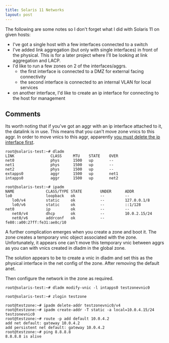 ```yaml
---
title: Solaris 11 Networks
layout: post
---
```


The following are some notes so I don't forget what I did with Solaris 11 on given hosts:
 - I've got a single host with a few interfaces connected to a switch
 - I've added link aggregation (but only with single interfaces) in front of the physical. This is for a later project where I'll be looking at link aggregation and LACP.
 - I'd like to run a few zones on 2 of the interfaces/aggrs.
   - the first interface is connected to a DMZ for external facing connectivity
   - the second interface is connected to an internal VLAN for local services
 - on another interface, I'd like to create an ip interface for connecting to the host for management

## Comments

Its worth noting that if you've got an aggr with an ip interface attached to it, the datalink is in use. This means that you can't move zone vnics to this aggr. In order to move vnics to this aggr, apparently [you must delete the ip interface first](https://docs.oracle.com/cd/E23824_01/html/821-1458/fpjvl.html).

```
root@solaris-test:~# dladm
LINK                CLASS     MTU    STATE    OVER
net0                phys      1500   up       --
net1                phys      1500   up       --
net2                phys      1500   up       --
extapps0            aggr      1500   up       net1
intapps0            aggr      1500   up       net2

root@solaris-test:~# ipadm
NAME              CLASS/TYPE STATE        UNDER      ADDR
lo0               loopback   ok           --         --
   lo0/v4         static     ok           --         127.0.0.1/8
   lo0/v6         static     ok           --         ::1/128
net0              ip         ok           --         --
   net0/v4        dhcp       ok           --         10.0.2.15/24
   net0/v6        addrconf   ok           --         fe80::a00:27ff:fe31:ae8c/10

```

A further complication emerges when you create a zone and boot it. The zone creates a temporary vnic object associated with the zone. Unfortunately, it appears one can't move this temporary vnic between aggrs as you can with vnics created in dladm in the global zone. 

The solution appears to be to create a vnic in dladm and set this as the physical interface in the net config of the zone. After removing the default anet. 

Then configure the network in the zone as required. 

```
root@solaris-test:~# dladm modify-vnic -l intapps0 testzonevnic0

root@solaris-test:~# zlogin testzone

root@testzone:~# ipadm delete-addr testzonevnic0/v4
root@testzone:~# ipadm create-addr -T static -a local=10.0.4.15/24 testzonevnic0
root@testzone:~# route -p add default 10.0.4.2
add net default: gateway 10.0.4.2
add persistent net default: gateway 10.0.4.2
root@testzone:~# ping 8.8.8.8
8.8.8.8 is alive

```

